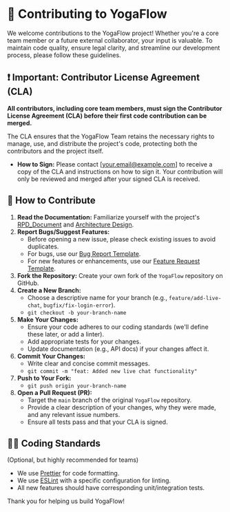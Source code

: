 # 🤝 Contributing to YogaFlow

We welcome contributions to the YogaFlow project! Whether you're a core team member or a future external collaborator, your input is valuable. To maintain code quality, ensure legal clarity, and streamline our development process, please follow these guidelines.

## ❗️ Important: Contributor License Agreement (CLA)

**All contributors, including core team members, must sign the Contributor License Agreement (CLA) before their first code contribution can be merged.**

The CLA ensures that the YogaFlow Team retains the necessary rights to manage, use, and distribute the project's code, protecting both the contributors and the project itself.

* **How to Sign:** Please contact [your.email@example.com] to receive a copy of the CLA and instructions on how to sign it. Your contribution will only be reviewed and merged after your signed CLA is received.

## 📝 How to Contribute

1.  **Read the Documentation:** Familiarize yourself with the project's [RPD_Document](docs/RPD_Document.md) and [Architecture Design](docs/Architecture_Design.md).
2.  **Report Bugs/Suggest Features:**
    * Before opening a new issue, please check existing issues to avoid duplicates.
    * For bugs, use our [Bug Report Template](.github/ISSUE_TEMPLATE/bug_report.md).
    * For new features or enhancements, use our [Feature Request Template](.github/ISSUE_TEMPLATE/feature_request.md).
3.  **Fork the Repository:** Create your own fork of the `YogaFlow` repository on GitHub.
4.  **Create a New Branch:**
    * Choose a descriptive name for your branch (e.g., `feature/add-live-chat`, `bugfix/fix-login-error`).
    * `git checkout -b your-branch-name`
5.  **Make Your Changes:**
    * Ensure your code adheres to our coding standards (we'll define these later, or add a linter).
    * Add appropriate tests for your changes.
    * Update documentation (e.g., API docs) if your changes affect it.
6.  **Commit Your Changes:**
    * Write clear and concise commit messages.
    * `git commit -m "feat: Added new live chat functionality"`
7.  **Push to Your Fork:**
    * `git push origin your-branch-name`
8.  **Open a Pull Request (PR):**
    * Target the `main` branch of the original `YogaFlow` repository.
    * Provide a clear description of your changes, why they were made, and any relevant issue numbers.
    * Ensure all tests pass and that your CLA is signed.

## 🧑‍💻 Coding Standards

(Optional, but highly recommended for teams)
* We use [Prettier](https://prettier.io/) for code formatting.
* We use [ESLint](https://eslint.org/) with a specific configuration for linting.
* All new features should have corresponding unit/integration tests.

Thank you for helping us build YogaFlow!